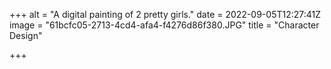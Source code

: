 +++
alt = "A digital painting of 2 pretty girls."
date = 2022-09-05T12:27:41Z
image = "61bcfc05-2713-4cd4-afa4-f4276d86f380.JPG"
title = "Character Design"

+++
